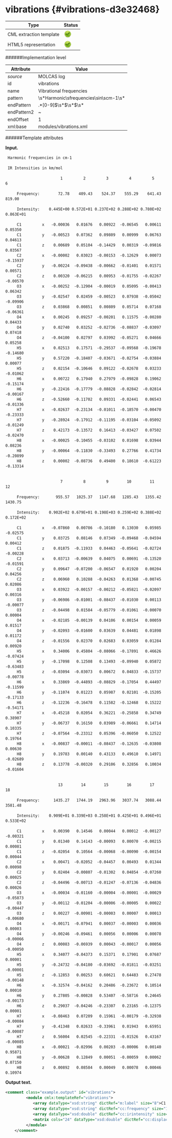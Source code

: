 # vibrations {#vibrations-d3e32468}


| Type                                                                                                                                                | Status                                                                                                                                              |
|----|----|
| CML extraction template                                                                                                                             | ![](/imgs/Total.png)                                                                                                                                |
| HTML5 representation                                                                                                                                | ![](/imgs/Total.png)                                                                                                                                |

######Implementation level

| Attribute                                                                                                                                           | Value                                                                                                                                               |
|----|----|
| *source*                                                                                                                                            | MOLCAS log                                                                                                                                          |
| id                                                                                                                                                  | vibrations                                                                                                                                          |
| name                                                                                                                                                | Vibrational frequencies                                                                                                                             |
| pattern                                                                                                                                             | \\s\*Harmonic\\sfrequencies\\sin\\scm-1\\s\*                                                                                                        |
| endPattern                                                                                                                                          | .\*\[0-9\]\$\\s\*\$\\s\*\$\\s\*                                                                                                                     |
| endPattern2                                                                                                                                         | \~                                                                                                                                                  |
| endOffset                                                                                                                                           | 1                                                                                                                                                   |
| xml:base                                                                                                                                            | modules/vibrations.xml                                                                                                                              |

######Template attributes

**Input.**

     Harmonic frequencies in cm-1

     IR Intensities in km/mol

                            1         2         3         4         5         6
     
         Frequency:        72.78    409.43    524.37    555.29    641.43    819.00                                          
     
         Intensity:    0.445E+00 0.572E+01 0.237E+02 0.288E+02 0.780E+02 0.863E+01
     
         C1         x   -0.00036   0.01676   0.00922  -0.06545   0.00611   0.05350
         C1         y   -0.00523   0.07362   0.09809   0.00999   0.06763   0.04613
         C1         z    0.00689   0.05104  -0.14429   0.00319  -0.09816   0.03567
         C2         x   -0.00002   0.03023  -0.00153  -0.12629   0.00073  -0.15937
         C2         y   -0.00224  -0.09438  -0.00662  -0.01401   0.01571   0.00571
         C2         z    0.00320  -0.06215   0.00953  -0.01755  -0.02267  -0.00570
         O3         x   -0.00252  -0.12904  -0.00019   0.05095  -0.00413   0.06342
         O3         y   -0.02547   0.02459  -0.00523   0.07938  -0.05042  -0.09906
         O3         z    0.03868   0.00851   0.00809   0.05714   0.07168  -0.06361
         O4         x    0.00245   0.09257  -0.00201   0.11575  -0.00280   0.04433
         O4         y    0.02740   0.03252  -0.02736  -0.08837  -0.03097   0.07418
         O4         z   -0.04100   0.02797   0.03992  -0.05271   0.04666   0.05258
         H5         x    0.02513   0.17571  -0.29537  -0.09568  -0.19678  -0.14680
         H5         y    0.57220  -0.18407  -0.03671  -0.02754  -0.03884   0.00077
         H5         z    0.02154  -0.10646   0.09122  -0.02678   0.03233  -0.01062
         H6         x    0.00722   0.17940   0.27979  -0.09828   0.19062  -0.15174
         H6         y   -0.22416  -0.17779  -0.08828  -0.02842  -0.02814  -0.00167
         H6         z   -0.52660  -0.11702   0.09331  -0.02441   0.06543  -0.01336
         H7         x   -0.02637  -0.23134  -0.01011  -0.18570  -0.00470  -0.23333
         H7         y   -0.28924  -0.17912  -0.11195  -0.03104  -0.05092  -0.01249
         H7         z    0.42173  -0.13572   0.16413  -0.03427   0.07502  -0.02470
         H8         x   -0.00025  -0.10455  -0.03102   0.01698   0.03944   0.08236
         H8         y   -0.00064  -0.11830  -0.33493   0.27766   0.41734  -0.20899
         H8         z    0.00002  -0.08736   0.49400   0.18610  -0.61223  -0.13314
     
     
                            7         8         9        10        11        12
     
         Frequency:       955.57   1025.37   1147.68   1285.43   1355.42   1430.75                                          
     
         Intensity:    0.902E+02 0.679E+01 0.198E+03 0.259E+02 0.388E+02 0.172E+02
     
         C1         x   -0.07860   0.00786  -0.10180   0.13030   0.05985  -0.02575
         C1         y    0.03725   0.08146   0.07349  -0.09468  -0.04594   0.00412
         C1         z    0.01875  -0.11933   0.04463  -0.05641  -0.02724  -0.00228
         C2         x    0.03713  -0.00639   0.04075   0.00691  -0.13520  -0.01591
         C2         y    0.09647  -0.07200  -0.06547   0.01920   0.00204   0.04256
         C2         z    0.06960   0.10288  -0.04263   0.01368  -0.00745   0.02086
         O3         x    0.03922  -0.00157  -0.00212  -0.05821  -0.02097   0.00316
         O3         y   -0.06986  -0.01001  -0.08437  -0.01030   0.00113  -0.00077
         O3         z   -0.04498   0.01584  -0.05779  -0.01061  -0.00070   0.00004
         O4         x   -0.02185  -0.00139   0.04106   0.00154   0.00059   0.01517
         O4         y   -0.02093  -0.01600   0.03639   0.04481   0.01898   0.01172
         O4         z   -0.01556   0.02370   0.02683   0.03059   0.01284   0.00920
         H5         x    0.34006   0.45804  -0.08066  -0.17891   0.46626  -0.07424
         H5         y   -0.17098   0.12508   0.13493  -0.09940   0.05872  -0.63483
         H5         z   -0.03094  -0.03073   0.00672   0.04833  -0.15737  -0.00778
         H6         x    0.33869  -0.44893  -0.08829  -0.17054   0.44497  -0.11599
         H6         y   -0.11074   0.01223   0.05987   0.02101  -0.15205  -0.17133
         H6         z   -0.12236  -0.16478   0.11582  -0.12468   0.15222  -0.54171
         H7         x   -0.45218   0.02054   0.36221  -0.25858   0.34749   0.38907
         H7         y   -0.06737   0.16150   0.03989  -0.06661   0.14714   0.10335
         H7         z   -0.07564  -0.23312   0.05396  -0.06050   0.12522   0.19764
         H8         x   -0.00837  -0.00011  -0.08437  -0.12635  -0.03808   0.00630
         H8         y    0.19783   0.00140   0.43133   0.49610   0.14971  -0.02689
         H8         z    0.13778  -0.00320   0.29106   0.32856   0.10034  -0.01604
     
     
                           13        14        15        16        17        18
     
         Frequency:      1435.27   1744.19   2963.96   3037.74   3088.44   3581.48                                          
     
         Intensity:    0.909E+01 0.339E+03 0.258E+01 0.425E+01 0.496E+01 0.533E+02
     
         C1         x    0.00390   0.14546   0.00044   0.00012  -0.00127  -0.00321
         C1         y    0.01340   0.14143  -0.00093   0.00070  -0.00215   0.00081
         C1         z   -0.02054   0.10564  -0.00068  -0.00090  -0.00154   0.00044
         C2         x    0.00471  -0.02052  -0.04457   0.00493   0.01344   0.00098
         C2         y    0.02404  -0.00807  -0.01302   0.04854  -0.07260   0.00025
         C2         z   -0.04496  -0.00713  -0.01247  -0.07136  -0.04836   0.00026
         O3         x   -0.00034  -0.01160  -0.00004  -0.00001  -0.00029  -0.05873
         O3         y   -0.00112  -0.01204  -0.00006  -0.00005   0.00022  -0.00447
         O3         z    0.00227  -0.00901  -0.00003   0.00007   0.00013  -0.00680
         O4         x   -0.00171  -0.07941   0.00037  -0.00003   0.00036   0.00003
         O4         y   -0.00246  -0.09461   0.00056   0.00006   0.00078  -0.00066
         O4         z    0.00083  -0.06939   0.00043  -0.00017   0.00056  -0.00050
         H5         x    0.34077  -0.04373   0.15371   0.17901   0.07687   0.00001
         H5         y   -0.24732  -0.04180  -0.03692  -0.01811  -0.03251  -0.00001
         H5         z   -0.12853   0.00253   0.60621   0.64483   0.27478  -0.00148
         H6         x   -0.32574  -0.04162   0.20486  -0.23672   0.10514   0.00010
         H6         y    0.27805  -0.00828   0.53407  -0.58716   0.24645  -0.00173
         H6         z    0.29037  -0.04246  -0.23307   0.23165  -0.12375   0.00001
         H7         x   -0.08463   0.07209   0.15961  -0.00179  -0.32938  -0.00084
         H7         y   -0.41348   0.02633  -0.33961   0.01943   0.65951  -0.00087
         H7         z    0.56004   0.02545  -0.22331  -0.01526   0.43167  -0.00085
         H8         x   -0.00021  -0.02996   0.00203  -0.00006   0.00140   0.95871
         H8         y   -0.00628   0.12849   0.00051  -0.00059   0.00062   0.07150
         H8         z    0.00892   0.08584   0.00049   0.00078   0.00046   0.10974
     
     
        
        

**Output text.**

```xml
<comment class="example.output" id="vibrations">
         <module cmlx:templateRef="vibrations">
            <array dataType="xsd:string" dictRef="m:label" size="8">C1 C2 O3 O4 H5 H6 H7 H8</array>
            <array dataType="xsd:string" dictRef="cc:frequency" size="18">72.78 409.43 524.37 555.29 641.43 819.00 955.57 1025.37 1147.68 1285.43 1355.42 1430.75 1435.27 1744.19 2963.96 3037.74 3088.44 3581.48</array>
            <array dataType="xsd:double" dictRef="cc:irintensity" size="18">0.445E+00 0.572E+01 0.237E+02 0.288E+02 0.780E+02 0.863E+01 0.902E+02 0.679E+01 0.198E+03 0.259E+02 0.388E+02 0.172E+02 0.909E+01 0.339E+03 0.258E+01 0.425E+01 0.496E+01 0.533E+02</array>
            <matrix cols="24" dataType="xsd:double" dictRef="cc:displacement" rows="18">-0.00036 -0.00523 0.00689 -0.00002 -0.00224 0.00320 -0.00252 -0.02547 0.03868 0.00245 0.02740 -0.04100 0.02513 0.57220 0.02154 0.00722 -0.22416 -0.52660 -0.02637 -0.28924 0.42173 -0.00025 -0.00064 0.00002 0.01676 0.07362 0.05104 0.03023 -0.09438 -0.06215 -0.12904 0.02459 0.00851 0.09257 0.03252 0.02797 0.17571 -0.18407 -0.10646 0.17940 -0.17779 -0.11702 -0.23134 -0.17912 -0.13572 -0.10455 -0.11830 -0.08736 0.00922 0.09809 -0.14429 -0.00153 -0.00662 0.00953 -0.00019 -0.00523 0.00809 -0.00201 -0.02736 0.03992 -0.29537 -0.03671 0.09122 0.27979 -0.08828 0.09331 -0.01011 -0.11195 0.16413 -0.03102 -0.33493 0.49400 -0.06545 0.00999 0.00319 -0.12629 -0.01401 -0.01755 0.05095 0.07938 0.05714 0.11575 -0.08837 -0.05271 -0.09568 -0.02754 -0.02678 -0.09828 -0.02842 -0.02441 -0.18570 -0.03104 -0.03427 0.01698 0.27766 0.18610 0.00611 0.06763 -0.09816 0.00073 0.01571 -0.02267 -0.00413 -0.05042 0.07168 -0.00280 -0.03097 0.04666 -0.19678 -0.03884 0.03233 0.19062 -0.02814 0.06543 -0.00470 -0.05092 0.07502 0.03944 0.41734 -0.61223 0.05350 0.04613 0.03567 -0.15937 0.00571 -0.00570 0.06342 -0.09906 -0.06361 0.04433 0.07418 0.05258 -0.14680 0.00077 -0.01062 -0.15174 -0.00167 -0.01336 -0.23333 -0.01249 -0.02470 0.08236 -0.20899 -0.13314 -0.07860 0.03725 0.01875 0.03713 0.09647 0.06960 0.03922 -0.06986 -0.04498 -0.02185 -0.02093 -0.01556 0.34006 -0.17098 -0.03094 0.33869 -0.11074 -0.12236 -0.45218 -0.06737 -0.07564 -0.00837 0.19783 0.13778 0.00786 0.08146 -0.11933 -0.00639 -0.07200 0.10288 -0.00157 -0.01001 0.01584 -0.00139 -0.01600 0.02370 0.45804 0.12508 -0.03073 -0.44893 0.01223 -0.16478 0.02054 0.16150 -0.23312 -0.00011 0.00140 -0.00320 -0.10180 0.07349 0.04463 0.04075 -0.06547 -0.04263 -0.00212 -0.08437 -0.05779 0.04106 0.03639 0.02683 -0.08066 0.13493 0.00672 -0.08829 0.05987 0.11582 0.36221 0.03989 0.05396 -0.08437 0.43133 0.29106 0.13030 -0.09468 -0.05641 0.00691 0.01920 0.01368 -0.05821 -0.01030 -0.01061 0.00154 0.04481 0.03059 -0.17891 -0.09940 0.04833 -0.17054 0.02101 -0.12468 -0.25858 -0.06661 -0.06050 -0.12635 0.49610 0.32856 0.05985 -0.04594 -0.02724 -0.13520 0.00204 -0.00745 -0.02097 0.00113 -0.00070 0.00059 0.01898 0.01284 0.46626 0.05872 -0.15737 0.44497 -0.15205 0.15222 0.34749 0.14714 0.12522 -0.03808 0.14971 0.10034 -0.02575 0.00412 -0.00228 -0.01591 0.04256 0.02086 0.00316 -0.00077 0.00004 0.01517 0.01172 0.00920 -0.07424 -0.63483 -0.00778 -0.11599 -0.17133 -0.54171 0.38907 0.10335 0.19764 0.00630 -0.02689 -0.01604 0.00390 0.01340 -0.02054 0.00471 0.02404 -0.04496 -0.00034 -0.00112 0.00227 -0.00171 -0.00246 0.00083 0.34077 -0.24732 -0.12853 -0.32574 0.27805 0.29037 -0.08463 -0.41348 0.56004 -0.00021 -0.00628 0.00892 0.14546 0.14143 0.10564 -0.02052 -0.00807 -0.00713 -0.01160 -0.01204 -0.00901 -0.07941 -0.09461 -0.06939 -0.04373 -0.04180 0.00253 -0.04162 -0.00828 -0.04246 0.07209 0.02633 0.02545 -0.02996 0.12849 0.08584 0.00044 -0.00093 -0.00068 -0.04457 -0.01302 -0.01247 -0.00004 -0.00006 -0.00003 0.00037 0.00056 0.00043 0.15371 -0.03692 0.60621 0.20486 0.53407 -0.23307 0.15961 -0.33961 -0.22331 0.00203 0.00051 0.00049 0.00012 0.00070 -0.00090 0.00493 0.04854 -0.07136 -0.00001 -0.00005 0.00007 -0.00003 0.00006 -0.00017 0.17901 -0.01811 0.64483 -0.23672 -0.58716 0.23165 -0.00179 0.01943 -0.01526 -0.00006 -0.00059 0.00078 -0.00127 -0.00215 -0.00154 0.01344 -0.07260 -0.04836 -0.00029 0.00022 0.00013 0.00036 0.00078 0.00056 0.07687 -0.03251 0.27478 0.10514 0.24645 -0.12375 -0.32938 0.65951 0.43167 0.00140 0.00062 0.00046 -0.00321 0.00081 0.00044 0.00098 0.00025 0.00026 -0.05873 -0.00447 -0.00680 0.00003 -0.00066 -0.00050 0.00001 -0.00001 -0.00148 0.00010 -0.00173 0.00001 -0.00084 -0.00087 -0.00085 0.95871 0.07150 0.10974</matrix>
         </module>
    </comment>
```
